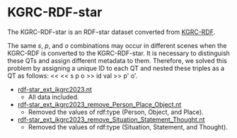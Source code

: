 # KGRC-RDF-star
The KGRC-RDF-star is an RDF-star dataset converted from [KGRC-RDF](https://github.com/KnowledgeGraphJapan/KGRC-RDF/tree/ikgrc2023).

 The same <i>s</i>, <i>p</i>, and <i>o</i> combinations may occur in different scenes when the KGRC-RDF is converted to the KGRC-RDF-star. It is necessary to distinguish these QTs and assign different metadata to them. Therefore, we solved this problem by assigning a unique ID to each QT and nested these triples as a QT as follows: &lt;&lt; &lt;&lt; s p o &gt;&gt; id val &gt;&gt; p' o'.
- [rdf-star_ext_ikgrc2023.nt](./rdf-star_ext_ikgrc2023.nt)
    - All data included.
- [rdf-star_ext_ikgrc2023_remove_Person_Place_Object.nt](./rdf-star_ext_ikgrc2023_remove_Person_Place_Object.nt)
    - Removed the values of rdf:type (Person, Object, and Place).
- [rdf-star_ext_ikgrc2023_remove_Situation_Statement_Thought.nt](./rdf-star_ext_ikgrc2023_remove_Situation_Statement_Thought.nt)
    - Removed the values of rdf:type (Situation, Statement, and Thought).